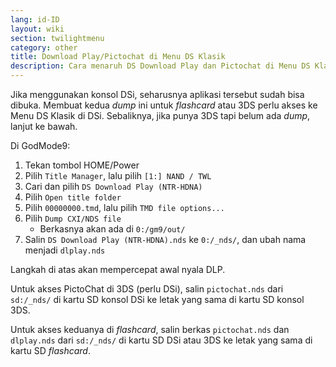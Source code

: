 ```yaml
---
lang: id-ID
layout: wiki
section: twilightmenu
category: other
title: Download Play/Pictochat di Menu DS Klasik
description: Cara menaruh DS Download Play dan Pictochat di Menu DS Klasik TWiLight Menu++
---
```


Jika menggunakan konsol DSi, seharusnya aplikasi tersebut sudah bisa dibuka. Membuat kedua *dump* ini untuk *flashcard* atau 3DS perlu akses ke Menu DS Klasik di DSi. Sebaliknya, jika punya 3DS tapi belum ada *dump*, lanjut ke bawah.

Di GodMode9:
1. Tekan tombol HOME/Power
1. Pilih `Title Manager`, lalu pilih `[1:] NAND / TWL`
1. Cari dan pilih `DS Download Play (NTR-HDNA)`
1. Pilih `Open title folder`
1. Pilih `00000000.tmd`, lalu pilih `TMD file options...`
1. Pilih `Dump CXI/NDS file`
    - Berkasnya akan ada di `0:/gm9/out/`
1. Salin `DS Download Play (NTR-HDNA).nds` ke `0:/_nds/`, dan ubah nama menjadi `dlplay.nds`

Langkah di atas akan mempercepat awal nyala DLP.

Untuk akses PictoChat di 3DS (perlu DSi), salin `pictochat.nds` dari `sd:/_nds/` di kartu SD konsol DSi ke letak yang sama di kartu SD konsol 3DS.

Untuk akses keduanya di *flashcard*, salin berkas `pictochat.nds` dan `dlplay.nds` dari `sd:/_nds/` di kartu SD DSi atau 3DS ke letak yang sama di kartu SD *flashcard*.

